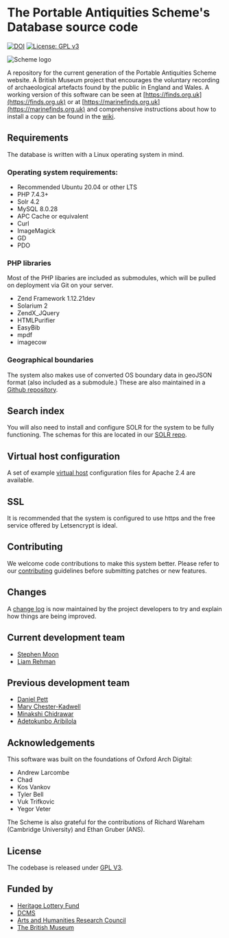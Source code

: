 # The Portable Antiquities Scheme's Database source code

[![DOI](https://zenodo.org/badge/19055/findsorguk/findsorguk.svg)](https://zenodo.org/badge/latestdoi/19055/findsorguk/findsorguk) [![License: GPL v3](https://img.shields.io/badge/License-GPL%20v3-blue.svg)](https://www.gnu.org/licenses/gpl-3.0)

![Scheme logo](https://avatars3.githubusercontent.com/u/4288770?v=3&s=200)

A repository for the current generation of the Portable Antiquities Scheme website. A British Museum project that 
encourages the voluntary recording of archaeological artefacts found by the public in England and Wales. A working 
version of this software can be seen at [https://finds.org.uk](https://finds.org.uk) or at [https://marinefinds.org.uk](https://marinefinds.org.uk) 
and comprehensive instructions about how to install a copy can be found in the [wiki](https://github.com/findsorguk/findsorguk/wiki).

## Requirements

The database is written with a Linux operating system in mind. 

### Operating system requirements:

* Recommended Ubuntu 20.04 or other LTS 
* PHP 7.4.3+
* Solr 4.2
* MySQL 8.0.28
* APC Cache or equivalent
* Curl
* ImageMagick
* GD
* PDO

### PHP libraries

Most of the PHP libaries are included as submodules, which will be pulled on deployment via Git on your server.

* Zend Framework 1.12.21dev
* Solarium 2
* ZendX_JQuery
* HTMLPurifier
* EasyBib
* mpdf
* imagecow

### Geographical boundaries

The system also makes use of converted OS boundary data in geoJSON format (also included as a submodule.) These are also maintained in a [Github repository](https://github.com/findsorguk/findsorguk-geodata).

## Search index

You will also need to install and configure SOLR for the system to be fully functioning. The schemas for this are 
located in our [SOLR repo](https://github.com/findsorguk/findsorguk-solr).

## Virtual host configuration

A set of example [virtual host](https://github.com/findsorguk/vhostsConfigs) configuration files for Apache 2.4 are available. 

## SSL 

It is recommended that the system is configured to use https and the free service offered by Letsencrypt is ideal.

## Contributing 

We welcome code contributions to make this system better. Please refer to our [contributing](CONTRIBUTING.md) guidelines before submitting patches or new features.

## Changes

A [change log](CHANGELOG.md) is now maintained by the project developers to try and explain how things are being improved. 

## Current development team

* [Stephen Moon](https://github.com/s-moon)
* [Liam Rehman](https://github.com/L-Rehman)

## Previous development team

* [Daniel Pett](https://github.com/portableant)
* [Mary Chester-Kadwell](https://github.com/mchesterkadwell)
* [Minakshi Chidrawar](https://github.com/minakshi-chidrawar)
* [Adetokunbo Aribilola](https://github.com/adetoks) 

## Acknowledgements
This software was built on the foundations of Oxford Arch Digital:

* Andrew Larcombe
* Chad
* Kos Vankov
* Tyler Bell
* Vuk Trifkovic
* Yegor Veter

The Scheme is also grateful for the contributions of Richard Wareham (Cambridge University) and Ethan Gruber (ANS).

## License

The codebase is released under [GPL V3](LICENSE.md).

## Funded by

* [Heritage Lottery Fund](https://www.hlf.org.uk/) 
* [DCMS](https://www.gov.uk/government/organisations/department-for-digital-culture-media-sport)
* [Arts and Humanities Research Council](https://ahrc.ukri.org/)
* [The British Museum](https://britishmuseum.org)
